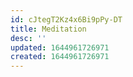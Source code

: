 ```yaml
---
id: cJtegT2Kz4x6Bi9pPy-DT
title: Meditation
desc: ''
updated: 1644961726971
created: 1644961726971
---
```


